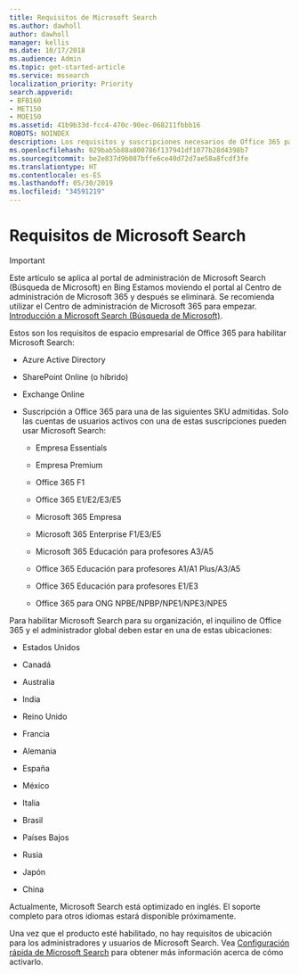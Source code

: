 ```yaml
---
title: Requisitos de Microsoft Search
ms.author: dawholl
author: dawholl
manager: kellis
ms.date: 10/17/2018
ms.audience: Admin
ms.topic: get-started-article
ms.service: mssearch
localization_priority: Priority
search.appverid:
- BFB160
- MET150
- MOE150
ms.assetid: 41b9b33d-fcc4-470c-90ec-068211fbbb16
ROBOTS: NOINDEX
description: Los requisitos y suscripciones necesarios de Office 365 para habilitar Microsoft Search
ms.openlocfilehash: 029bab5b88a800786f137941df1077b28d4398b7
ms.sourcegitcommit: be2e837d9b087bffe6ce40d72d7ae58a8fcdf3fe
ms.translationtype: HT
ms.contentlocale: es-ES
ms.lasthandoff: 05/30/2019
ms.locfileid: "34591219"
---
```

# <a name="requirements-for-microsoft-search"></a>Requisitos de Microsoft Search

> [!IMPORTANT]
> Este artículo se aplica al portal de administración de Microsoft Search (Búsqueda de Microsoft) en Bing Estamos moviendo el portal al Centro de administración de Microsoft 365 y después se eliminará. Se recomienda utilizar el Centro de administración de Microsoft 365 para empezar. [Introducción a Microsoft Search (Búsqueda de Microsoft)](overview-microsoft-search.md).

Estos son los requisitos de espacio empresarial de Office 365 para habilitar Microsoft Search: 
  
- Azure Active Directory
    
- SharePoint Online (o híbrido)
    
- Exchange Online
    
- Suscripción a Office 365 para una de las siguientes SKU admitidas. Solo las cuentas de usuarios activos con una de estas suscripciones pueden usar Microsoft Search:
    
  - Empresa Essentials
    
  - Empresa Premium
    
  - Office 365 F1
    
  - Office 365 E1/E2/E3/E5
    
  - Microsoft 365 Empresa
    
  - Microsoft 365 Enterprise F1/E3/E5
    
  - Microsoft 365 Educación para profesores A3/A5
    
  - Office 365 Educación para profesores A1/A1 Plus/A3/A5
    
  - Office 365 Educación para profesores E1/E3
    
  - Office 365 para ONG NPBE/NPBP/NPE1/NPE3/NPE5
    
Para habilitar Microsoft Search para su organización, el inquilino de Office 365 y el administrador global deben estar en una de estas ubicaciones:
  
- Estados Unidos
    
- Canadá
    
- Australia
    
- India
    
- Reino Unido
    
- Francia
    
- Alemania
  
- España
    
- México
    
- Italia
    
- Brasil
    
- Países Bajos
    
- Rusia
    
- Japón

- China
 
Actualmente, Microsoft Search está optimizado en inglés. El soporte completo para otros idiomas estará disponible próximamente.

Una vez que el producto esté habilitado, no hay requisitos de ubicación para los administradores y usuarios de Microsoft Search. Vea [Configuración rápida de Microsoft Search](quick-set-up.md) para obtener más información acerca de cómo activarlo. 

  

